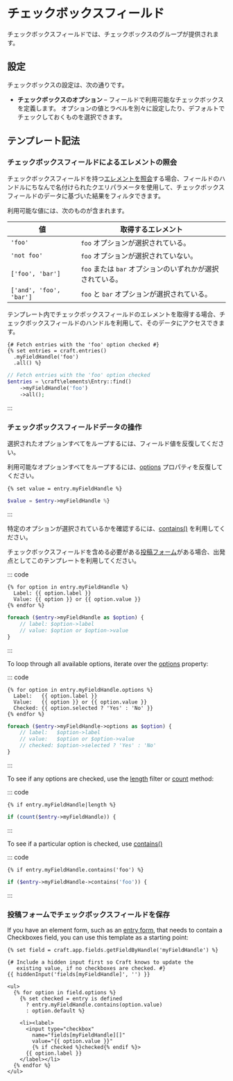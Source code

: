# チェックボックスフィールド

チェックボックスフィールドでは、チェックボックスのグループが提供されます。

## 設定

チェックボックスの設定は、次の通りです。

- **チェックボックスのオプション** – フィールドで利用可能なチェックボックスを定義します。 オプションの値とラベルを別々に設定したり、デフォルトでチェックしておくものを選択できます。

## テンプレート記法

### チェックボックスフィールドによるエレメントの照会

チェックボックスフィールドを持つ[エレメントを照会](element-queries.md)する場合、フィールドのハンドルにちなんで名付けられたクエリパラメータを使用して、チェックボックスフィールドのデータに基づいた結果をフィルタできます。

利用可能な値には、次のものが含まれます。

| 値                       | 取得するエレメント                           |
| ----------------------- | ----------------------------------- |
| `'foo'`                 | `foo` オプションが選択されている。                |
| `'not foo'`             | `foo` オプションが選択されていない。               |
| `['foo', 'bar']`        | `foo` または `bar` オプションのいずれかが選択されている。 |
| `['and', 'foo', 'bar']` | `foo` と `bar` オプションが選択されている。        |

テンプレート内でチェックボックスフィールドのエレメントを取得する場合、チェックボックスフィールドのハンドルを利用して、そのデータにアクセスできます。
```twig
{# Fetch entries with the 'foo' option checked #}
{% set entries = craft.entries()
  .myFieldHandle('foo')
  .all() %}
```
```php
// Fetch entries with the 'foo' option checked
$entries = \craft\elements\Entry::find()
    ->myFieldHandle('foo')
    ->all();
```
:::

### チェックボックスフィールドデータの操作

選択されたオプションすべてをループするには、フィールド値を反復してください。

利用可能なオプションすべてをループするには、[options](craft3:craft\fields\data\MultiOptionsFieldData::getOptions()) プロパティを反復してください。
```twig
{% set value = entry.myFieldHandle %}
```
```php
$value = $entry->myFieldHandle %}
```
:::

特定のオプションが選択されているかを確認するには、[contains()](craft3:craft\fields\data\MultiOptionsFieldData::contains()) を利用してください。

チェックボックスフィールドを含める必要がある[投稿フォーム](dev/examples/entry-form.md)がある場合、出発点としてこのテンプレートを利用してください。

::: code
```twig
{% for option in entry.myFieldHandle %}
  Label: {{ option.label }}
  Value: {{ option }} or {{ option.value }}
{% endfor %}
```
```php
foreach ($entry->myFieldHandle as $option) {
    // label: $option->label
    // value: $option or $option->value
}
```
:::

To loop through all available options, iterate over the [options](craft3:craft\fields\data\MultiOptionsFieldData::getOptions()) property:

::: code
```twig
{% for option in entry.myFieldHandle.options %}
  Label:   {{ option.label }}
  Value:   {{ option }} or {{ option.value }}
  Checked: {{ option.selected ? 'Yes' : 'No' }}
{% endfor %}
```
```php
foreach ($entry->myFieldHandle->options as $option) {
    // label:   $option->label
    // value:   $option or $option->value
    // checked: $option->selected ? 'Yes' : 'No'
}
```
:::

To see if any options are checked, use the [length](https://twig.symfony.com/doc/2.x/filters/length.html) filter or [count](https://www.php.net/manual/en/function.count.php) method:

::: code
```twig
{% if entry.myFieldHandle|length %}
```
```php
if (count($entry->myFieldHandle)) {
```
:::

To see if a particular option is checked, use [contains()](craft3:craft\fields\data\MultiOptionsFieldData::contains())

::: code
```twig
{% if entry.myFieldHandle.contains('foo') %}
```
```php
if ($entry->myFieldHandle->contains('foo')) {
```
:::

### 投稿フォームでチェックボックスフィールドを保存

If you have an element form, such as an [entry form](https://craftcms.com/knowledge-base/entry-form), that needs to contain a Checkboxes field, you can use this template as a starting point:

```twig
{% set field = craft.app.fields.getFieldByHandle('myFieldHandle') %}

{# Include a hidden input first so Craft knows to update the
   existing value, if no checkboxes are checked. #}
{{ hiddenInput('fields[myFieldHandle]', '') }}

<ul>
  {% for option in field.options %}
    {% set checked = entry is defined
      ? entry.myFieldHandle.contains(option.value)
      : option.default %}

    <li><label>
      <input type="checkbox"
        name="fields[myFieldHandle][]"
        value="{{ option.value }}"
        {% if checked %}checked{% endif %}>
      {{ option.label }}
    </label></li>
  {% endfor %}
</ul>
```
